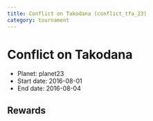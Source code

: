 ```yaml
---
title: Conflict on Takodana (conflict_tfa_23)
category: tournament
---
```

# Conflict on Takodana

  * Planet: planet23
  * Start date: 2016-08-01
  * End date: 2016-08-04

## Rewards

